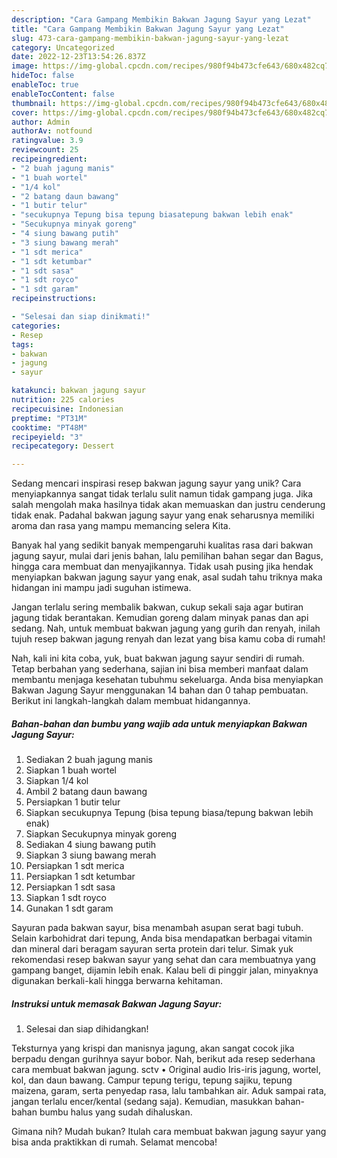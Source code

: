 ```yaml
---
description: "Cara Gampang Membikin Bakwan Jagung Sayur yang Lezat"
title: "Cara Gampang Membikin Bakwan Jagung Sayur yang Lezat"
slug: 473-cara-gampang-membikin-bakwan-jagung-sayur-yang-lezat
category: Uncategorized
date: 2022-12-23T13:54:26.837Z
image: https://img-global.cpcdn.com/recipes/980f94b473cfe643/680x482cq70/bakwan-jagung-sayur-foto-resep-utama.jpg
hideToc: false
enableToc: true
enableTocContent: false
thumbnail: https://img-global.cpcdn.com/recipes/980f94b473cfe643/680x482cq70/bakwan-jagung-sayur-foto-resep-utama.jpg
cover: https://img-global.cpcdn.com/recipes/980f94b473cfe643/680x482cq70/bakwan-jagung-sayur-foto-resep-utama.jpg
author: Admin
authorAv: notfound
ratingvalue: 3.9
reviewcount: 25
recipeingredient:
- "2 buah jagung manis"
- "1 buah wortel"
- "1/4 kol"
- "2 batang daun bawang"
- "1 butir telur"
- "secukupnya Tepung bisa tepung biasatepung bakwan lebih enak"
- "Secukupnya minyak goreng"
- "4 siung bawang putih"
- "3 siung bawang merah"
- "1 sdt merica"
- "1 sdt ketumbar"
- "1 sdt sasa"
- "1 sdt royco"
- "1 sdt garam"
recipeinstructions:

- "Selesai dan siap dinikmati!"
categories:
- Resep
tags:
- bakwan
- jagung
- sayur

katakunci: bakwan jagung sayur 
nutrition: 225 calories
recipecuisine: Indonesian
preptime: "PT31M"
cooktime: "PT48M"
recipeyield: "3"
recipecategory: Dessert

---
```





Sedang mencari inspirasi resep bakwan jagung sayur yang unik? Cara menyiapkannya sangat tidak terlalu sulit namun tidak gampang juga. Jika salah mengolah maka hasilnya tidak akan memuaskan dan justru cenderung tidak enak. Padahal bakwan jagung sayur yang enak seharusnya memiliki aroma dan rasa yang mampu memancing selera Kita.





Banyak hal yang sedikit banyak mempengaruhi kualitas rasa dari bakwan jagung sayur, mulai dari jenis bahan, lalu pemilihan bahan segar dan Bagus, hingga cara membuat dan menyajikannya. Tidak usah pusing jika hendak menyiapkan bakwan jagung sayur yang enak,      asal sudah tahu triknya maka hidangan ini mampu jadi suguhan istimewa.














Jangan terlalu sering membalik bakwan, cukup sekali saja agar butiran jagung tidak berantakan. Kemudian goreng dalam minyak panas dan api sedang. Nah, untuk membuat bakwan jagung yang gurih dan renyah, inilah tujuh resep bakwan jagung renyah dan lezat yang bisa kamu coba di rumah!






Nah, kali ini kita coba, yuk, buat bakwan jagung sayur sendiri di rumah. Tetap berbahan yang sederhana, sajian ini bisa memberi manfaat dalam membantu menjaga kesehatan tubuhmu sekeluarga. Anda bisa menyiapkan Bakwan Jagung Sayur menggunakan 14 bahan dan 0 tahap pembuatan. Berikut ini langkah-langkah dalam membuat hidangannya.

<!--inarticleads1-->

##### Bahan-bahan dan bumbu yang wajib ada untuk menyiapkan Bakwan Jagung Sayur:

1. Sediakan 2 buah jagung manis
1. Siapkan 1 buah wortel
1. Siapkan 1/4 kol
1. Ambil 2 batang daun bawang
1. Persiapkan 1 butir telur
1. Siapkan secukupnya Tepung (bisa tepung biasa/tepung bakwan lebih enak)
1. Siapkan Secukupnya minyak goreng
1. Sediakan 4 siung bawang putih
1. Siapkan 3 siung bawang merah
1. Persiapkan 1 sdt merica
1. Persiapkan 1 sdt ketumbar
1. Persiapkan 1 sdt sasa
1. Siapkan 1 sdt royco
1. Gunakan 1 sdt garam


Sayuran pada bakwan sayur, bisa menambah asupan serat bagi tubuh. Selain karbohidrat dari tepung, Anda bisa mendapatkan berbagai vitamin dan mineral dari beragam sayuran serta protein dari telur. Simak yuk rekomendasi resep bakwan sayur yang sehat dan cara membuatnya yang gampang banget, dijamin lebih enak. Kalau beli di pinggir jalan, minyaknya digunakan berkali-kali hingga berwarna kehitaman. 

<!--inarticleads2-->

##### Instruksi untuk memasak Bakwan Jagung Sayur:


1. Selesai dan siap dihidangkan!

Teksturnya yang krispi dan manisnya jagung, akan sangat cocok jika berpadu dengan gurihnya sayur bobor. Nah, berikut ada resep sederhana cara membuat bakwan jagung. sctv • Original audio Iris-iris jagung, wortel, kol, dan daun bawang. Campur tepung terigu, tepung sajiku, tepung maizena, garam, serta penyedap rasa, lalu tambahkan air. Aduk sampai rata, jangan terlalu encer/kental (sedang saja). Kemudian, masukkan bahan-bahan bumbu halus yang sudah dihaluskan. 

Gimana nih? Mudah bukan? Itulah cara membuat bakwan jagung sayur yang bisa anda praktikkan di rumah. Selamat mencoba!
